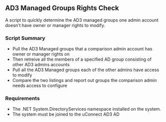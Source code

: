 ## AD3 Managed Groups Rights Check

A script to quickly determine the AD3 managed groups one admin account doesn't have owner or manager rights to modify. 

### Script Summary

- Pull the AD3 Managed groups that a comparison admin account has owner or manager rights on
- Then retreive all the members of a specified AD group consisting of other AD3 admins accounts
- Pull all the AD3 Managed groups each of the other admins have access to modify
- Compare the two listings and report out groups the comparison admin needs access to configure

### Requirements

- The .NET System.DirectoryServices namespace installed on the system.
- The system must be joined to the uConnect AD3 AD